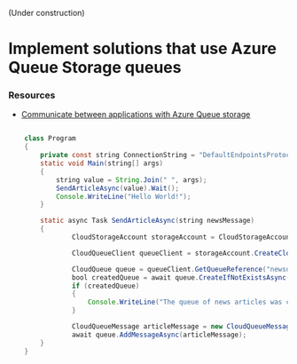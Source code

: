 (Under construction)
# Implement solutions that use Azure Queue Storage queues

### Resources
* [Communicate between applications with Azure Queue storage](https://docs.microsoft.com/en-us/learn/modules/communicate-between-apps-with-azure-queue-storage/)

```java

    class Program
    {
        private const string ConnectionString = "DefaultEndpointsProtocol=https;AccountName=...";
        static void Main(string[] args)
        {
            string value = String.Join(" ", args);
            SendArticleAsync(value).Wait();
            Console.WriteLine("Hello World!");
        }

        static async Task SendArticleAsync(string newsMessage)
        {
                CloudStorageAccount storageAccount = CloudStorageAccount.Parse(ConnectionString);

                CloudQueueClient queueClient = storageAccount.CreateCloudQueueClient();

                CloudQueue queue = queueClient.GetQueueReference("newsqueue");
                bool createdQueue = await queue.CreateIfNotExistsAsync();
                if (createdQueue)
                {
                    Console.WriteLine("The queue of news articles was created.");
                }

                CloudQueueMessage articleMessage = new CloudQueueMessage(newsMessage);
                await queue.AddMessageAsync(articleMessage);
        }
    }

```
